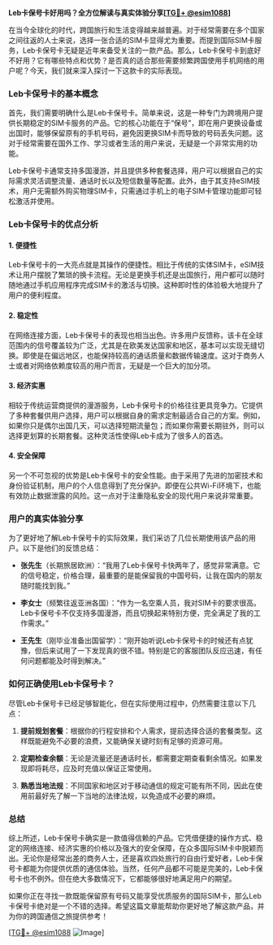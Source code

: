 **Leb卡保号卡好用吗？全方位解读与真实体验分享[[TG💪+ @esim1088](https://t.me/s/esim1088)]**

在当今全球化的时代，跨国旅行和生活变得越来越普遍。对于经常需要在多个国家之间往返的人士来说，选择一张合适的SIM卡显得尤为重要。而提到国际SIM卡服务，Leb卡保号卡无疑是近年来备受关注的一款产品。那么，Leb卡保号卡到底好不好用？它有哪些特点和优势？是否真的适合那些需要频繁跨国使用手机网络的用户呢？今天，我们就来深入探讨一下这款卡的实际表现。

### Leb卡保号卡的基本概念

首先，我们需要明确什么是Leb卡保号卡。简单来说，这是一种专门为跨境用户提供长期稳定的SIM卡服务的产品。它的核心功能在于“保号”，即在用户更换设备或出国时，能够保留原有的手机号码，避免因更换SIM卡而导致的号码丢失问题。这对于经常需要在国外工作、学习或者生活的用户来说，无疑是一个非常实用的功能。

Leb卡保号卡通常支持多国漫游，并且提供多种套餐选择，用户可以根据自己的实际需求灵活调整流量、通话时长以及短信数量等配置。此外，由于其支持eSIM技术，用户无需额外购买物理SIM卡，只需通过手机上的电子SIM卡管理功能即可轻松激活并使用。

### Leb卡保号卡的优点分析

#### 1. **便捷性**
   Leb卡保号卡的一大亮点就是其操作的便捷性。相比于传统的实体SIM卡，eSIM技术让用户摆脱了繁琐的换卡流程。无论是更换手机还是出国旅行，用户都可以随时随地通过手机应用程序完成SIM卡的激活与切换。这种即时性的体验极大地提升了用户的便利程度。

#### 2. **稳定性**
   在网络连接方面，Leb卡保号卡的表现也相当出色。许多用户反馈称，该卡在全球范围内的信号覆盖较为广泛，尤其是在欧美发达国家和地区，基本可以实现无缝切换。即使是在偏远地区，也能保持较高的通话质量和数据传输速度。这对于商务人士或者对网络依赖度较高的用户而言，无疑是一个巨大的加分项。

#### 3. **经济实惠**
   相较于传统运营商提供的漫游服务，Leb卡保号卡的价格往往更具竞争力。它提供了多种套餐供用户选择，用户可以根据自身的需求定制最适合自己的方案。例如，如果你只是偶尔出国几天，可以选择短期流量包；而如果你需要长期驻外，则可以选择更划算的长期套餐。这种灵活性使得Leb卡成为了很多人的首选。

#### 4. **安全保障**
   另一个不可忽视的优势是Leb卡保号卡的安全性能。由于采用了先进的加密技术和身份验证机制，用户的个人信息得到了充分保护。即便在公共Wi-Fi环境下，也能有效防止数据泄露的风险。这一点对于注重隐私安全的现代用户来说非常重要。

### 用户的真实体验分享

为了更好地了解Leb卡保号卡的实际效果，我们采访了几位长期使用该产品的用户。以下是他们的反馈总结：

- **张先生**（长期旅居欧洲）：“我用了Leb卡保号卡快两年了，感觉非常满意。它的信号稳定，价格合理，最重要的是能保留我的中国号码，让我在国内的朋友随时能找到我。”
  
- **李女士**（频繁往返亚洲各国）：“作为一名空乘人员，我对SIM卡的要求很高。Leb卡保号卡不仅支持多国漫游，而且切换起来特别方便，完全满足了我的工作需求。”

- **王先生**（刚毕业准备出国留学）：“刚开始听说Leb卡保号卡的时候还有点犹豫，但后来试用了一下发现真的很不错。特别是它的客服团队反应迅速，有任何问题都能及时得到解决。”

### 如何正确使用Leb卡保号卡？

尽管Leb卡保号卡已经足够智能化，但在实际使用过程中，仍然需要注意以下几点：

1. **提前规划套餐**：根据你的行程安排和个人需求，提前选择合适的套餐类型。这样既能避免不必要的浪费，又能确保关键时刻有足够的资源可用。
   
2. **定期检查余额**：无论是流量还是通话时长，都需要定期查看剩余情况。如果发现即将耗尽，应及时充值以保证正常使用。

3. **熟悉当地法规**：不同国家和地区对于移动通信的规定可能有所不同，因此在使用前最好先了解一下当地的法律法规，以免造成不必要的麻烦。

### 总结

综上所述，Leb卡保号卡确实是一款值得信赖的产品。它凭借便捷的操作方式、稳定的网络连接、经济实惠的价格以及强大的安全保障，在众多国际SIM卡中脱颖而出。无论你是经常出差的商务人士，还是喜欢四处旅行的自由行爱好者，Leb卡保号卡都能为你提供优质的通信体验。当然，任何产品都不可能是完美的，Leb卡保号卡也不例外。但在绝大多数情况下，它都能够很好地满足用户的期望。

如果你正在寻找一款既能保留原有号码又能享受优质服务的国际SIM卡，那么Leb卡保号卡绝对是一个不错的选择。希望这篇文章能帮助你更好地了解这款产品，并为你的跨国通信之旅提供参考！

[[TG💪+ @esim1088](https://t.me/s/esim1088) ![Image](https://i.postimg.cc/4NQfJmqS/Snipaste-2025-05-13-00-14-12.png)]